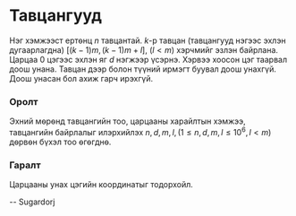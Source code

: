 Тавцангууд
==========
Нэг хэмжээст ертѳнц $n$ тавцантай. $k$-р тавцан (тавцангууд нэгээс эхлэн
дугаарлагдна) $[(k - 1)m, (k - 1)m + l]$, $(l < m)$ хэрчмийг эзлэн байрлана.
Царцаа $0$ цэгээс эхлэн яг $d$ нэгжээр үсэрнэ. Хэрвээ хоосон цэг таарвал доош
унана. Тавцан дээр болон түүний ирмэгт буувал доош унахгүй. Доош унасан бол ахиж
гарч ирэхгүй.


### Оролт
Эхний мѳрѳнд тавцангийн тоо, царцааны харайлтын хэмжээ, тавцангийн байрлалыг
илэрхийлэх $n, d, m, l, (1 ≤ n, d, m, l ≤ 10^6, l < m)$ дѳрвѳн бүхэл тоо
ѳгѳгднѳ.

### Гаралт
Царцааны унах цэгийн координатыг тодорхойл.

-- Sugardorj
